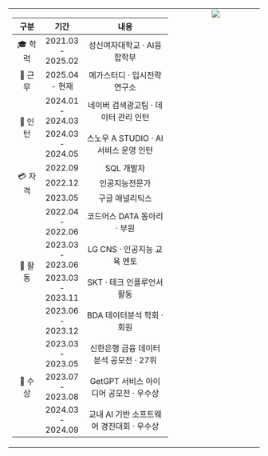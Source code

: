 <table width="100%" border="0" style="border:none; border-collapse:collapse;">
  <tr>
    <!-- 왼쪽: 경력/학력 표 -->
    <td width="65%" valign="top" style="border:none;">
      <table width="100%">
        <colgroup>
          <col width="20%">
          <col width="20%"> 
          <col width="60%">
        </colgroup>
        <thead>
          <tr>
            <th align="center">구분</th>
            <th align="center">기간</th>
            <th align="center">내용</th>
          </tr>
        </thead>
        <tbody>
          <tr> 
            <td align="center">🎓 학력</td>
            <td align="center">2021.03 - 2025.02</td>
            <td align="center">성신여자대학교 · AI융합학부</td>
          </tr>
          <tr>
            <td align="center">🏢 근무</td>
            <td align="center">2025.04 - 현재</td>
            <td align="center">메가스터디 · 입시전략연구소</td>
          </tr>
          <tr>
            <td rowspan="2" align="center">👔 인턴</td>
            <td align="center">2024.01 - 2024.03</td>
            <td align="center">네이버 검색광고팀 · 데이터 관리 인턴</td>
          </tr>
          <tr>
            <td align="center">2024.03 - 2024.05</td>
            <td align="center">스노우 A STUDIO · AI 서비스 운영 인턴</td>
          </tr>
          <tr>
            <td rowspan="3" align="center">💳 자격</td>
            <td align="center">2022.09</td>
            <td align="center">SQL 개발자</td>
          </tr>
          <tr>
            <td align="center">2022.12</td>
            <td align="center">인공지능전문가</td>
          </tr>
          <tr>
            <td align="center">2023.05</td>
            <td align="center">구글 애널리틱스</td>
          </tr>
          <tr>
            <td rowspan="4" align="center">🎯 활동</td>
            <td align="center">2022.04 - 2022.06</td>
            <td align="center">코드어스 DATA 동아리 · 부원</td>
          </tr>
          <tr>
            <td align="center">2023.03 - 2023.06</td>
            <td align="center">LG CNS · 인공지능 교육 멘토</td>
          </tr>
          <tr>
            <td align="center">2023.03 - 2023.11</td>
            <td align="center">SKT · 테크 인플루언서 활동</td>
          </tr>
          <tr>
            <td align="center">2023.06 - 2023.12</td>
            <td align="center">BDA 데이터분석 학회 · 회원</td>
          </tr>
          <tr>
            <td rowspan="3" align="center">🥇 수상</td>
            <td align="center">2023.03 - 2023.05</td>
            <td align="center">신한은행 금융 데이터 분석 공모전 · 27위</td>
          </tr>
          <tr>
            <td align="center">2023.07 - 2023.08</td>
            <td align="center">GetGPT 서비스 아이디어 공모전 · 우수상</td>
          </tr>
          <tr>
            <td align="center">2024.03 - 2024.09</td>
            <td align="center">교내 AI 기반 소프트웨어 경진대회 · 우수상</td>
          </tr>
        </tbody>
      </table>
    </td>
    <!-- 오른쪽: GitHub Stats -->
    <td width="100%" valign="top" align="center" style="border:none;">
      <img src="https://github-readme-stats.vercel.app/api?username=Rkdekdls&show_icons=true" /><br>
    </td>
  </tr>
</table>
